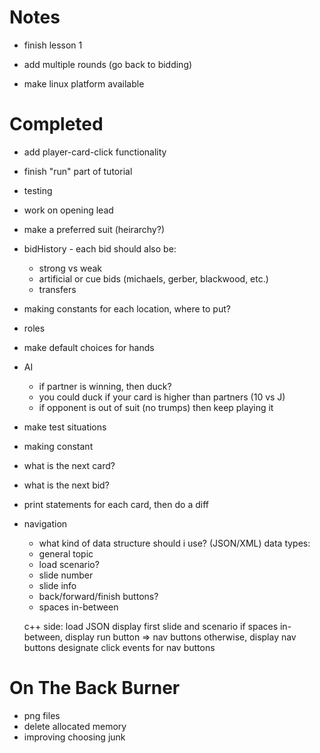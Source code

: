 Notes
=======

- finish lesson 1


- add multiple rounds (go back to bidding)
- make linux platform available

Completed
=============
- add player-card-click functionality
- finish "run" part of tutorial


- testing

- work on opening lead
- make a preferred suit (heirarchy?)
- bidHistory - each bid should also be:
	- strong vs weak
	- artificial or cue bids (michaels, gerber, blackwood, etc.)
	- transfers
- making constants for each location, where to put?

- roles
- make default choices for hands

- AI
	- if partner is winning, then duck?
	- you could duck if your card is higher than partners (10 vs J)
	- if opponent is out of suit (no trumps) then keep playing it

- make test situations
- making constant
- what is the next card?
- what is the next bid?
- print statements for each card, then do a diff

- navigation
	- what kind of data structure should i use? (JSON/XML)
	data types:
	- general topic
	- load scenario?
	- slide number
	- slide info
	- back/forward/finish buttons?
	- spaces in-between

	c++ side:
	load JSON
	display first slide and scenario
	if spaces in-between, display run button => nav buttons
	otherwise, display nav buttons
	designate click events for nav buttons

On The Back Burner
==============

- png files
- delete allocated memory
- improving choosing junk